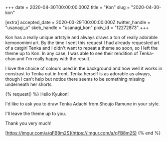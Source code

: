 +++
date = 2020-04-30T00:00:00.000Z
title = "Kon"
slug = "2020-04-30-kon"

[extra]
accepted_date = 2020-03-29T00:00:00.000Z
twitter_handle = "usanagi_o"
skeb_handle = "usanagi_kon"
pixiv_id = "12272873"
+++

Kon has a really unique artstyle and always draws a ton of really adorable kemonomimi art. By the time I sent this request I had already requested art of a catgirl Tenka and I didn't want to repeat a theme so soon, so I left the theme up to Kon. In any case, I was able to see their rendition of Tenka-chan and I'm really happy with the result.

I love the choice of colours used in the background and how well it works in constrast to Tenka out in front. Tenka herself is as adorable as always, though I can't help but notice there seems to be something missing underneath her shorts.

{% request() %}
Hello Kyukon!

I'd like to ask you to draw Tenka Adachi from Shoujo Ramune in your style.

I'll leave the theme up to you.

Thank you very much!

[https://imgur.com/a/qFB8m2S](https://imgur.com/a/qFB8m2S)
{% end %}